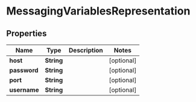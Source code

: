 
# MessagingVariablesRepresentation

## Properties
Name | Type | Description | Notes
------------ | ------------- | ------------- | -------------
**host** | **String** |  |  [optional]
**password** | **String** |  |  [optional]
**port** | **String** |  |  [optional]
**username** | **String** |  |  [optional]



